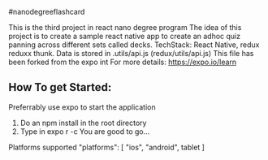 #nanodegreeflashcard

This is the third project in react nano degree program
The idea of this project is to create a sample react native app to create an adhoc quiz panning across different sets called decks.
TechStack: React Native, redux reduxx thunk.
Data is stored in .utils/api.js (redux/utils/api.js)
This file has been forked from the expo int
For more details: https://expo.io/learn

How To get Started:
---------------------------
Preferrably use expo to start the application

1. Do an npm install in the root directory
2. Type in expo r -c
 You are good to go...

Platforms supported "platforms": [
      "ios",
      "android",
      tablet
    ]
